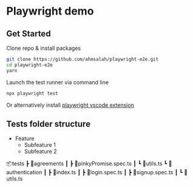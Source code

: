 # Playwright demo

## Get Started

Clone repo & install packages

```sh
git clone https://github.com/ahmsalah/playwright-e2e.git
cd playwright-e2e
yarn
```

Launch the test runner via command line

```sh
npx playwright test
```

Or alternatively install [playwright vscode extension](https://marketplace.visualstudio.com/items?itemName=ms-playwright.playwright)

## Tests folder structure

- Feature
  - Subfeature 1
  - Subfeature 2

📦tests
┣ 📂agreements
┃ ┣ 📜pinkyPromise.spec.ts
┃ ┗ 📜utils.ts
┗ 📂authentication
┃ ┣ 📜index.ts
┃ ┣ 📜login.spec.ts
┃ ┣ 📜signup.spec.ts
┃ ┗ 📜utils.ts
